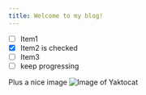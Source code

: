```yaml
---
title: Welcome to my blog!
---
```

- [ ] Item1
- [x] Item2 is checked
- [ ] Item3
- [ ] keep progressing

Plus a nice image
![Image of Yaktocat](https://octodex.github.com/images/yaktocat.png)
